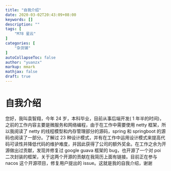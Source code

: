 ```yaml
---
title: "自我介绍"
date: 2020-03-02T20:43:09+08:00
keywords: []
description: ""
tags: [
    "M78 星云"
]
categories: [
    "杂货铺"
]
autoCollapseToc: false
author: "yuanzx"
markup: mmark
mathjax: false
draft: true
---
```


# 自我介绍

您好，我叫袁智翔，今年 24 岁，本科毕业，目前从事后端开发( 1 年半的时间)，之前的工作内容主要是微服务和网络编程，由于在工作中需要使用 netty 框架，所以我阅读了 netty 的线程模型和内存管理部分的源码，spring 和 springboot 的源码也阅读了一部分。了解过 23 种设计模式，并有在工作中运用设计模式来提高代码可读性并降低代码的维护难度，并因此获得了公司的额外奖金。在工作之余为开源做出过贡献，发现并修复过 google guava 框架的 bug，也开源了一个对 poi 二次封装的框架，关于这两个开源的贡献在我简历上面有链接。目前正在参与 nacos 这个开源项目，修复用户提出的 issue。这就是我的自我介绍，谢谢